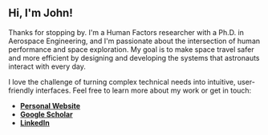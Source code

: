 ## Hi, I'm John!

Thanks for stopping by. I'm a Human Factors researcher with a Ph.D. in Aerospace Engineering, and I'm passionate about the intersection of human performance and space exploration. My goal is to make space travel safer and more efficient by designing and developing the systems that astronauts interact with every day.

I love the challenge of turning complex technical needs into intuitive, user-friendly interfaces. Feel free to learn more about my work or get in touch:

* **[Personal Website](https://johnkarasinski.com/)**
* **[Google Scholar](https://scholar.google.com/citations?user=06yynpAAAAAJ&hl=en)**
* **[LinkedIn](https://www.linkedin.com/in/jkarasinski/)**
